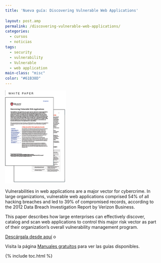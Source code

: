 ```yaml
---
title: 'Nueva guía: Discovering Vulnerable Web Applications'

layout: post.amp
permalink: /discovering-vulnerable-web-applications/
categories:
  - cursos
  - noticias
tags:
  - security
  - vulnerability
  - Vulnerable
  - web application
main-class: "misc"
color: "#61B38D"
---
```

[<img class="size-medium wp-image-1108 alignleft" title="discovering vulnerable web applications" alt="discovering-vulnerable-web-applications" src="/assets/img/2013/01/discovering-vulnerable-web-applications2-197x300.png"  />][1]

Vulnerabilities in web applications are a major vector for cybercrime. In large organizations, vulnerable web applications comprised 54% of all hacking breaches and led to 39% of compromised records, according to the 2012 Data Breach Investigation Report by Verizon Business.

This paper describes how large enterprises can effectively discover, catalog and scan web applications to control this major risk vector as part of their organization’s overall vulnerability management program.

[Descárgala desde aquí][1] o

Visita la página [Manuales gratuitos][2] para ver las guías disponibles.



 [1]: http://elbauldelprogramador.tradepub.com/c/pubRD.mpl?sr=oc&_t=oc:&pc=w_qa46/prgm.cgi
 [2]: /manuales-gratuitos/

{% include toc.html %}
